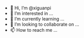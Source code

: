 - 👋 Hi, I’m @xiguanpi
- 👀 I’m interested in ...
- 🌱 I’m currently learning ...
- 💞️ I’m looking to collaborate on ...
- 📫 How to reach me ...

<!---
xiguanpi/xiguanpi is a ✨ special ✨ repository because its `README.md` (this file) appears on your GitHub profile.
You can click the Preview link to take a look at your changes.
--->
